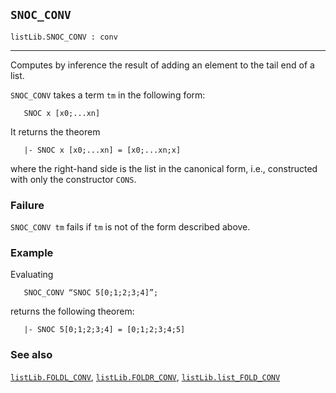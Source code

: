 ## `SNOC_CONV`

``` hol4
listLib.SNOC_CONV : conv
```

------------------------------------------------------------------------

Computes by inference the result of adding an element to the tail end of
a list.

`SNOC_CONV` takes a term `tm` in the following form:

``` hol4
   SNOC x [x0;...xn]
```

It returns the theorem

``` hol4
   |- SNOC x [x0;...xn] = [x0;...xn;x]
```

where the right-hand side is the list in the canonical form, i.e.,
constructed with only the constructor `CONS`.

### Failure

`SNOC_CONV tm` fails if `tm` is not of the form described above.

### Example

Evaluating

``` hol4
   SNOC_CONV “SNOC 5[0;1;2;3;4]”;
```

returns the following theorem:

``` hol4
   |- SNOC 5[0;1;2;3;4] = [0;1;2;3;4;5]
```

### See also

[`listLib.FOLDL_CONV`](#listLib.FOLDL_CONV),
[`listLib.FOLDR_CONV`](#listLib.FOLDR_CONV),
[`listLib.list_FOLD_CONV`](#listLib.list_FOLD_CONV)
